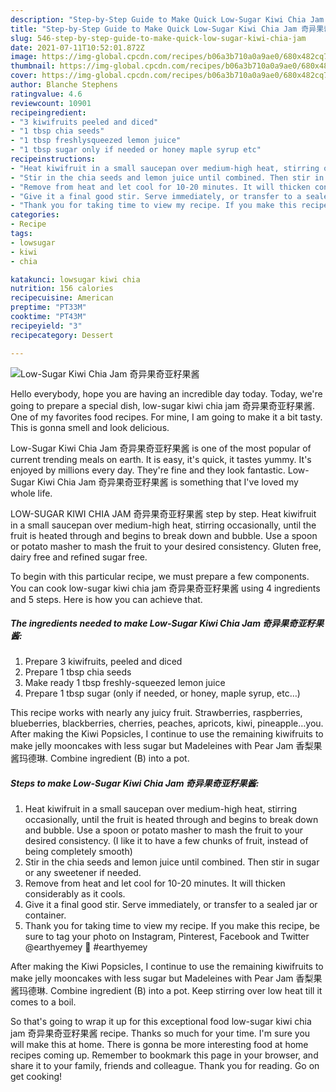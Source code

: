 ```yaml
---
description: "Step-by-Step Guide to Make Quick Low-Sugar Kiwi Chia Jam 奇异果奇亚籽果酱"
title: "Step-by-Step Guide to Make Quick Low-Sugar Kiwi Chia Jam 奇异果奇亚籽果酱"
slug: 546-step-by-step-guide-to-make-quick-low-sugar-kiwi-chia-jam
date: 2021-07-11T10:52:01.872Z
image: https://img-global.cpcdn.com/recipes/b06a3b710a0a9ae0/680x482cq70/low-sugar-kiwi-chia-jam-奇异果奇亚籽果酱-recipe-main-photo.jpg
thumbnail: https://img-global.cpcdn.com/recipes/b06a3b710a0a9ae0/680x482cq70/low-sugar-kiwi-chia-jam-奇异果奇亚籽果酱-recipe-main-photo.jpg
cover: https://img-global.cpcdn.com/recipes/b06a3b710a0a9ae0/680x482cq70/low-sugar-kiwi-chia-jam-奇异果奇亚籽果酱-recipe-main-photo.jpg
author: Blanche Stephens
ratingvalue: 4.6
reviewcount: 10901
recipeingredient:
- "3 kiwifruits peeled and diced"
- "1 tbsp chia seeds"
- "1 tbsp freshlysqueezed lemon juice"
- "1 tbsp sugar only if needed or honey maple syrup etc"
recipeinstructions:
- "Heat kiwifruit in a small saucepan over medium-high heat, stirring occasionally, until the fruit is heated through and begins to break down and bubble. Use a spoon or potato masher to mash the fruit to your desired consistency. (I like it to have a few chunks of fruit, instead of being completely smooth)"
- "Stir in the chia seeds and lemon juice until combined. Then stir in sugar or any sweetener if needed."
- "Remove from heat and let cool for 10-20 minutes. It will thicken considerably as it cools."
- "Give it a final good stir. Serve immediately, or transfer to a sealed jar or container."
- "Thank you for taking time to view my recipe. If you make this recipe, be sure to tag your photo on Instagram, Pinterest, Facebook and Twitter @earthyemey 🧐 #earthyemey"
categories:
- Recipe
tags:
- lowsugar
- kiwi
- chia

katakunci: lowsugar kiwi chia 
nutrition: 156 calories
recipecuisine: American
preptime: "PT33M"
cooktime: "PT43M"
recipeyield: "3"
recipecategory: Dessert

---
```



![Low-Sugar Kiwi Chia Jam 奇异果奇亚籽果酱](https://img-global.cpcdn.com/recipes/b06a3b710a0a9ae0/680x482cq70/low-sugar-kiwi-chia-jam-奇异果奇亚籽果酱-recipe-main-photo.jpg)

Hello everybody, hope you are having an incredible day today. Today, we're going to prepare a special dish, low-sugar kiwi chia jam 奇异果奇亚籽果酱. One of my favorites food recipes. For mine, I am going to make it a bit tasty. This is gonna smell and look delicious.

Low-Sugar Kiwi Chia Jam 奇异果奇亚籽果酱 is one of the most popular of current trending meals on earth. It is easy, it's quick, it tastes yummy. It's enjoyed by millions every day. They're fine and they look fantastic. Low-Sugar Kiwi Chia Jam 奇异果奇亚籽果酱 is something that I've loved my whole life.

LOW-SUGAR KIWI CHIA JAM 奇异果奇亚籽果酱 step by step. Heat kiwifruit in a small saucepan over medium-high heat, stirring occasionally, until the fruit is heated through and begins to break down and bubble. Use a spoon or potato masher to mash the fruit to your desired consistency. Gluten free, dairy free and refined sugar free.


To begin with this particular recipe, we must prepare a few components. You can cook low-sugar kiwi chia jam 奇异果奇亚籽果酱 using 4 ingredients and 5 steps. Here is how you can achieve that.

<!--inarticleads1-->

##### The ingredients needed to make Low-Sugar Kiwi Chia Jam 奇异果奇亚籽果酱:

1. Prepare 3 kiwifruits, peeled and diced
1. Prepare 1 tbsp chia seeds
1. Make ready 1 tbsp freshly-squeezed lemon juice
1. Prepare 1 tbsp sugar (only if needed, or honey, maple syrup, etc…)


This recipe works with nearly any juicy fruit. Strawberries, raspberries, blueberries, blackberries, cherries, peaches, apricots, kiwi, pineapple…you. After making the Kiwi Popsicles, I continue to use the remaining kiwifruits to make jelly mooncakes with less sugar but Madeleines with Pear Jam 香梨果酱玛德琳. Combine ingredient (B) into a pot. 

<!--inarticleads2-->

##### Steps to make Low-Sugar Kiwi Chia Jam 奇异果奇亚籽果酱:

1. Heat kiwifruit in a small saucepan over medium-high heat, stirring occasionally, until the fruit is heated through and begins to break down and bubble. Use a spoon or potato masher to mash the fruit to your desired consistency. (I like it to have a few chunks of fruit, instead of being completely smooth)
1. Stir in the chia seeds and lemon juice until combined. Then stir in sugar or any sweetener if needed.
1. Remove from heat and let cool for 10-20 minutes. It will thicken considerably as it cools.
1. Give it a final good stir. Serve immediately, or transfer to a sealed jar or container.
1. Thank you for taking time to view my recipe. If you make this recipe, be sure to tag your photo on Instagram, Pinterest, Facebook and Twitter @earthyemey 🧐 #earthyemey


After making the Kiwi Popsicles, I continue to use the remaining kiwifruits to make jelly mooncakes with less sugar but Madeleines with Pear Jam 香梨果酱玛德琳. Combine ingredient (B) into a pot. Keep stirring over low heat till it comes to a boil. 

So that's going to wrap it up for this exceptional food low-sugar kiwi chia jam 奇异果奇亚籽果酱 recipe. Thanks so much for your time. I'm sure you will make this at home. There is gonna be more interesting food at home recipes coming up. Remember to bookmark this page in your browser, and share it to your family, friends and colleague. Thank you for reading. Go on get cooking!
